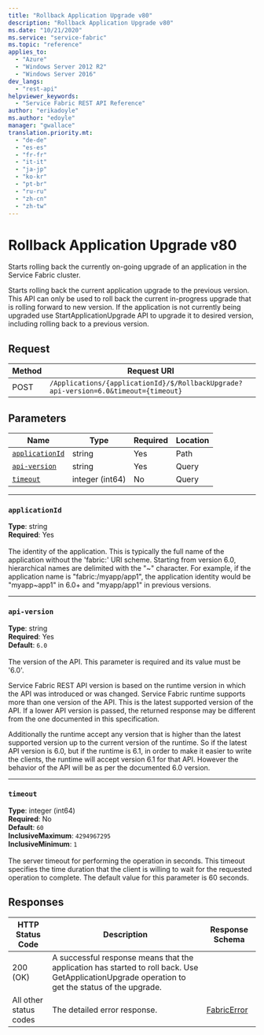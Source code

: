 ```yaml
---
title: "Rollback Application Upgrade v80"
description: "Rollback Application Upgrade v80"
ms.date: "10/21/2020"
ms.service: "service-fabric"
ms.topic: "reference"
applies_to: 
  - "Azure"
  - "Windows Server 2012 R2"
  - "Windows Server 2016"
dev_langs: 
  - "rest-api"
helpviewer_keywords: 
  - "Service Fabric REST API Reference"
author: "erikadoyle"
ms.author: "edoyle"
manager: "gwallace"
translation.priority.mt: 
  - "de-de"
  - "es-es"
  - "fr-fr"
  - "it-it"
  - "ja-jp"
  - "ko-kr"
  - "pt-br"
  - "ru-ru"
  - "zh-cn"
  - "zh-tw"
---
```

# Rollback Application Upgrade v80
Starts rolling back the currently on-going upgrade of an application in the Service Fabric cluster.

Starts rolling back the current application upgrade to the previous version. This API can only be used to roll back the current in-progress upgrade that is rolling forward to new version. If the application is not currently being upgraded use StartApplicationUpgrade API to upgrade it to desired version, including rolling back to a previous version.

## Request
| Method | Request URI |
| ------ | ----------- |
| POST | `/Applications/{applicationId}/$/RollbackUpgrade?api-version=6.0&timeout={timeout}` |


## Parameters
| Name | Type | Required | Location |
| --- | --- | --- | --- |
| [`applicationId`](#applicationid) | string | Yes | Path |
| [`api-version`](#api-version) | string | Yes | Query |
| [`timeout`](#timeout) | integer (int64) | No | Query |

____
### `applicationId`
__Type__: string <br/>
__Required__: Yes<br/>
<br/>
The identity of the application. This is typically the full name of the application without the 'fabric:' URI scheme.
Starting from version 6.0, hierarchical names are delimited with the "~" character.
For example, if the application name is "fabric:/myapp/app1", the application identity would be "myapp~app1" in 6.0+ and "myapp/app1" in previous versions.


____
### `api-version`
__Type__: string <br/>
__Required__: Yes<br/>
__Default__: `6.0` <br/>
<br/>
The version of the API. This parameter is required and its value must be '6.0'.

Service Fabric REST API version is based on the runtime version in which the API was introduced or was changed. Service Fabric runtime supports more than one version of the API. This is the latest supported version of the API. If a lower API version is passed, the returned response may be different from the one documented in this specification.

Additionally the runtime accept any version that is higher than the latest supported version up to the current version of the runtime. So if the latest API version is 6.0, but if the runtime is 6.1, in order to make it easier to write the clients, the runtime will accept version 6.1 for that API. However the behavior of the API will be as per the documented 6.0 version.


____
### `timeout`
__Type__: integer (int64) <br/>
__Required__: No<br/>
__Default__: `60` <br/>
__InclusiveMaximum__: `4294967295` <br/>
__InclusiveMinimum__: `1` <br/>
<br/>
The server timeout for performing the operation in seconds. This timeout specifies the time duration that the client is willing to wait for the requested operation to complete. The default value for this parameter is 60 seconds.

## Responses

| HTTP Status Code | Description | Response Schema |
| --- | --- | --- |
| 200 (OK) | A successful response means that the application has started to roll back. Use GetApplicationUpgrade operation to get the status of the upgrade.<br/> |  |
| All other status codes | The detailed error response.<br/> | [FabricError](sfclient-v80-model-fabricerror.md) |
